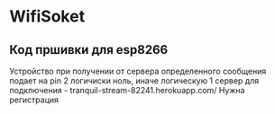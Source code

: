 # WifiSoket
## Код пршивки для esp8266 
Устройство при получении от сервера определенного сообщения подает на pin 2 логичиски ноль, иначе логическую 1
сервер для подключения - tranquil-stream-82241.herokuapp.com/
Нужна регистрация
